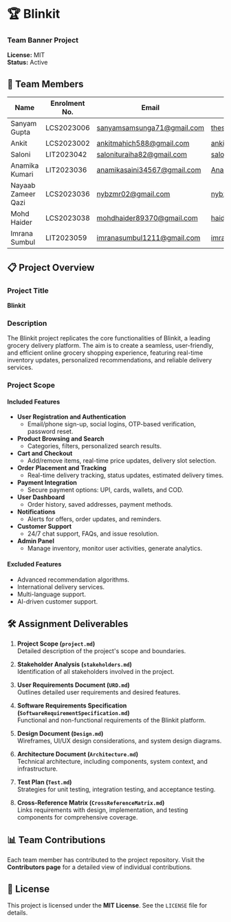 # 🏆 Blinkit   
### Team Banner Project  
**License:** MIT  
**Status:** Active  

## 👥 Team Members  

| **Name**                | **Enrolment No.** | **Email**                     | **GitHub**         |
|--------------------------|-------------------|-------------------------------|--------------------|
| Sanyam Gupta            | LCS2023006        | sanyamsamsunga71@gmail.com    | [thesanyam240705](https://github.com/thesanyam240705) |
| Ankit                   | LCS2023002        | ankitmahich588@gmail.com      | [ankitmahich](https://github.com/ankitmahich) |
| Saloni                  | LIT2023042        | salonituraiha82@gmail.com     | [saloni1902](https://github.com/saloni1902) |
| Anamika Kumari          | LIT2023036        | anamikasaini34567@gmail.com   | [Anamikasaini21](https://github.com/Anamikasaini21) |
| Nayaab Zameer Qazi      | LCS2023036        | nybzmr02@gmail.com            | [nybzmr](https://github.com/nybzmr) |
| Mohd Haider             | LCS2023038        | mohdhaider89370@gmail.com     | [haider038](https://github.com/haider038) |
| Imrana Sumbul           | LIT2023059        | imranasumbul1211@gmail.com    | [imranasumbul](https://github.com/imranasumbul) |


## 📋 Project Overview  

### **Project Title**  
**Blinkit**  

### **Description**  
The Blinkit project replicates the core functionalities of Blinkit, a leading grocery delivery platform. The aim is to create a seamless, user-friendly, and efficient online grocery shopping experience, featuring real-time inventory updates, personalized recommendations, and reliable delivery services.  


### **Project Scope**  

#### **Included Features**  
- **User Registration and Authentication**  
  - Email/phone sign-up, social logins, OTP-based verification, password reset.  
- **Product Browsing and Search**  
  - Categories, filters, personalized search results.  
- **Cart and Checkout**  
  - Add/remove items, real-time price updates, delivery slot selection.  
- **Order Placement and Tracking**  
  - Real-time delivery tracking, status updates, estimated delivery times.  
- **Payment Integration**  
  - Secure payment options: UPI, cards, wallets, and COD.  
- **User Dashboard**  
  - Order history, saved addresses, payment methods.  
- **Notifications**  
  - Alerts for offers, order updates, and reminders.  
- **Customer Support**  
  - 24/7 chat support, FAQs, and issue resolution.  
- **Admin Panel**  
  - Manage inventory, monitor user activities, generate analytics.  

#### **Excluded Features**  
- Advanced recommendation algorithms.  
- International delivery services.  
- Multi-language support.  
- AI-driven customer support.  





## 🛠️ Assignment Deliverables  

1. **Project Scope (`project.md`)**  
   Detailed description of the project's scope and boundaries.  

2. **Stakeholder Analysis (`stakeholders.md`)**  
   Identification of all stakeholders involved in the project.  

3. **User Requirements Document (`URD.md`)**  
   Outlines detailed user requirements and desired features.  

4. **Software Requirements Specification (`SoftwareRequirementSpecification.md`)**  
   Functional and non-functional requirements of the Blinkit platform.  

5. **Design Document (`Design.md`)**  
   Wireframes, UI/UX design considerations, and system design diagrams.  

6. **Architecture Document (`Architecture.md`)**  
   Technical architecture, including components, system context, and infrastructure.  

7. **Test Plan (`Test.md`)**  
   Strategies for unit testing, integration testing, and acceptance testing.  

8. **Cross-Reference Matrix (`CrossReferenceMatrix.md`)**  
   Links requirements with design, implementation, and testing components for comprehensive coverage.  



## 📊 Team Contributions  

Each team member has contributed to the project repository. Visit the **Contributors page** for a detailed view of individual contributions.  



## 📝 License  

This project is licensed under the **MIT License**. See the `LICENSE` file for details.  
